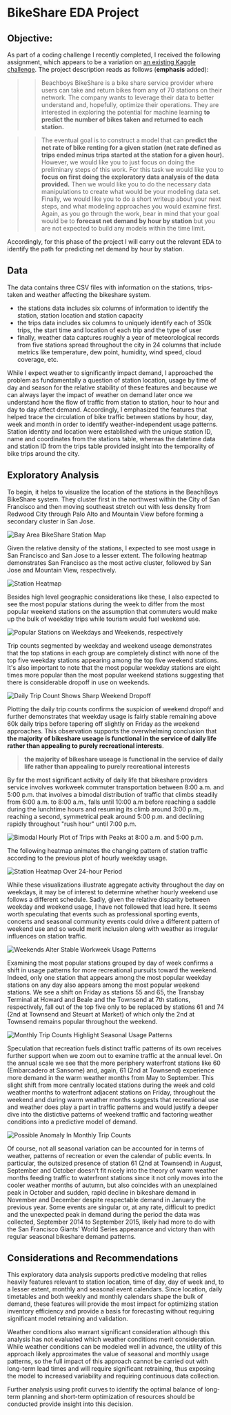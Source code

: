 # BikeShare EDA Project

## Objective: 
As part of a coding challenge I recently completed, I received the following assignment, which appears to be a variation on [an existing Kaggle challenge](https://www.kaggle.com/c/bike-sharing-demand). The project description reads as follows (**emphasis** added):
    
>>Beachboys BikeShare is a bike share service provider where users can take and return bikes from any of 70 stations on their network. The company wants to leverage their data to better understand and, hopefully, optimize their operations. They are interested in exploring the potential for machine learning **to predict the number of bikes taken and returned to each station.**

>>The eventual goal is to construct a model that can **predict the net rate of bike renting for a given station (net rate defined as trips ended minus trips started at the station for a given hour).** However, we would like you to just focus on doing the preliminary steps of this work. For this task we would like you to **focus on first doing the exploratory data analysis of the data provided.** Then we would like you to do the necessary data manipulations to create what would be your modeling data set. Finally, we would like you to do a short writeup about your next steps, and what modeling approaches you would examine first. Again, as you go through the work, bear in mind that your goal would be to **forecast net demand by hour by station** but you are not expected to build any models within the time limit.

Accordingly, for this phase of the project I will carry out the relevant EDA to identify the path for predicting net demand by hour by station.
    
## Data

The data contains three CSV files with information on the stations, trips-taken and weather affecting the bikeshare system.

- the stations data includes six columns of information to identify the station, station location and station capacity
- the trips data includes six columns to uniquely identify each of 350k trips, the start time and location of each trip and the type of user
- finally, weather data captures roughly a year of meteorological records from five stations spread throughout the city in 24 columns that include metrics like temperature, dew point, humidity, wind speed, cloud coverage, etc.

While I expect weather to significantly impact demand, I approached the problem as fundamentally a question of station location, usage by time of day and season for the relative stability of these features and because we can always layer the impact of weather on demand later once we understand how the flow of traffic from station to station, hour to hour and day to day affect demand.
Accordingly, I emphasized the features that helped trace the circulation of bike traffic between stations by hour, day, week and month in order to identify weather-independent usage patterns. Station identity and location were established with the unique station ID, name and coordinates from the stations table, whereas the datetime data and station ID from the trips table provided insight into the temporality of bike trips around the city.
    
    
## Exploratory Analysis

To begin, it helps to visualize the location of the stations in the BeachBoys BikeShare system. They cluster first in the northwest within the City of San Francisco and then moving southeast stretch out with less density from Redwood City through Palo Alto and Mountain View before forming a secondary cluster in San Jose.

<!-- /Users/Diogenes/Documents/take_homes/BikeShare/images/bike_station_map.html code goes here -->
<!--<iframe id="inlineFrameExample"
    title="Inline Frame Example"
    width="300"
    height="200"
    src="https://www.openstreetmap.org/export/embed.html?bbox=-0.004017949104309083%2C51.47612752641776%2C0.00030577182769775396%2C51.478569861898606&layer=mapnik">
</iframe>
<iframe id="inlineFrameExample"
    title="Inline Frame Example"
    width="300"
    height="200"
    src="file:///Users/Diogenes/Documents/take_homes/BikeShare/images/bike_station_map.html">
</iframe> -->
<!-- <html>
<body>
    <table>
      <tr>
        <td>
        <embed src ="https://www.openstreetmap.org/export/embed.html?bbox=-0.004017949104309083%2C51.47612752641776%2C0.00030577182769775396%2C51.478569861898606&layer=mapnik"
        title="hello"
        width="300"
        height="200"/>
        </td>
        <td>
        <embed src="https://github.com/jkurdys/BikeShare/blob/master/images/bike_station_map.html"
        title="hello"
         width="300"
         height="200"/>
        </td>
      </tr>
       
</table>
</body>
</html> -->

![Bay Area BikeShare Station Map](images/bike_station_map.png)

Given the relative density of the stations, I expected to see most usage in San Francisco and San Jose to a lesser extent. The following heatmap demonstrates San Francisco as the most active cluster, followed by San Jose and Mountain View, respectively.

![Station Heatmap](bike_station_heatmap.png)

Besides high level geographic considerations like these, I also expected to see the most popular stations during the week to differ from the most popular weekend stations on the assumption that commuters would make up the bulk of weekday trips while tourism would fuel weekend use.

![Popular Stations on Weekdays and Weekends, respectively](images/Top_5_Top_5_.png)

Trip counts segmented by weekday and weekend useage demonstrates that the top stations in each group are completely distinct with none of the top five weekday stations appearing among the top five weekend stations. It's also important to note that the most popular weekday stations are eight times more popular than the most popular weekend stations suggesting that there is considerable dropoff in use on weekends.

![Daily Trip Count Shows Sharp Weekend Dropoff](images/Daily_Trip_Cplot.png)

Plotting the daily trip counts confirms the suspicion of weekend dropoff and further demonstrates that weekday usage is fairly stable remaining above 60k daily trips before tapering off slightly on Friday as the weekend approaches. This observation supports the overwhelming conclusion that **the majority of bikeshare useage is functional in the service of daily life rather than appealing to purely recreational interests**.

>**the majority of bikeshare useage is functional in the service of daily life rather than appealing to purely recreational interests**

By far the most significant activity of daily life that bikeshare providers service involves workweek commuter transportation between 8:00 a.m. and 5:00 p.m. that involves a bimodal distribution of traffic that climbs steadily from 6:00 a.m. to 8:00 a.m., falls until 10:00 a.m before reaching a saddle during the lunchtime hours and resuming its climb around 3:00 p.m., reaching a second, symmetrical peak around 5:00 p.m. and declining rapidly throughout "rush hour" until 7:00 p.m.

![Bimodal Hourly Plot of Trips with Peaks at 8:00 a.m. and 5:00 p.m.](images/Weekday_tripplot.png)

The following heatmap animates the changing pattern of station traffic according to the previous plot of hourly weekday usage.

<!-- /Users/Diogenes/Documents/take_homes/BikeShare/images/bike_station_heatmap_wTime.html code goes here  -->
![Station Heatmap Over 24-hour Period](bike_station_heatmap_wTime.png)

While these visualizations illustrate aggregate activity throughout the day on weekdays, it may be of interest to determine whether hourly weekend use follows a different schedule. Sadly, given the relative disparity between weekday and weekend usage, I have not followed that lead here. It seems worth speculating that events such as professional sporting events, concerts and seasonal community events could drive a different pattern of weekend use and so would merit inclusion along with weather as irregular influences on station traffic.

![Weekends Alter Stable Workweek Usage Patterns](images/day_Top_Stations_group.png)

Examining the most popular stations grouped by day of week confirms a shift in usage patterns for more recreational pursuits toward the weekend. Indeed, only one station that appears among the most popular weekday stations on any day also appears among the most popular weekend stations. We see a shift on Friday as stations 55 and 65, the Transbay Terminal at Howard and Beale and the Townsend at 7th stations, respectively, fall out of the top five only to be replaced by stations 61 and 74 (2nd at Townsend and Steuart at Market) of which only the 2nd at Townsend remains popular throughout the weekend.

![Monthly Trip Counts Highlight Seasonal Usage Patterns](images/month_Top_Stations_group.png)

Speculation that recreation fuels distinct traffic patterns of its own receives further support when we zoom out to examine traffic at the annual level. On the annual scale we see that the more periphery waterfront stations like 60 (Embarcadero at Sansome) and, again, 61 (2nd at Townsend) experience more demand in the warm weather months from May to September. This slight shift from more centrally located stations during the week and cold weather months to waterfront adjacent stations on Friday, throughout the weekend and during warm weather months suggests that recreational use and weather does play a part in traffic patterns and would justify a deeper dive into the distictive patterns of weekend traffic and factoring weather conditions into a predictive model of demand.

![Possible Anomaly In Monthly Trip Counts](images/Monthly_Tripplot.png)

Of course, not all seasonal variation can be accounted for in terms of weather, patterns of recreation or even the calendar of public events. In particular, the outsized presence of station 61 (2nd at Townsend) in August, September and October doesn't fit nicely into the theory of warm weather months feeding traffic to waterfront stations since it not only moves into the cooler weather months of autumn, but also coincides with an unexplained peak in October and sudden, rapid decline in bikeshare demand in November and December despite respectable demand in January the previous year. Some events are singular or, at any rate, difficult to predict and the unexpected peak in demand during the period the data was collected, September 2014 to September 2015, likely had more to do with the San Francisco Giants' World Series appearance and victory than with regular seasonal bikeshare demand patterns.

## Considerations and Recommendations

This exploratory data analysis supports predictive modeling that relies heavily features relevant to station location, time of day, day of week and, to a lesser extent, monthly and seasonal event calendars. Since location, daily timetables and both weekly and monthly calendars shape the bulk of demand, these features will provide the most impact for optimizing station inventory efficiency and provide a basis for forecasting without requiring significant model retraining and validation.

Weather conditions also warrant significant consideration although this analysis has not evaluated which weather conditions merit consideration. While weather conditions can be modeled well in advance, the utility of this approach likely approximates the value of seasonal and monthly usage patterns, so the full impact of this approach cannot be carried out with long-term lead times and will require significant retraining, thus exposing the model to increased variability and requiring continuous data collection.

Further analysis using profit curves to identify the optimal balance of long-term planning and short-term optimization of resources should be conducted provide insight into this decision.
